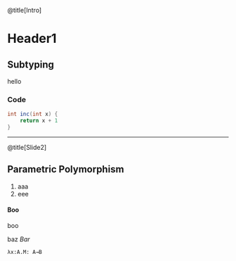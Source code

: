 @title[Intro]

# Header1

## Subtyping

hello

### Code

```java
int inc(int x) {
    return x + 1
}
```

---

@title[Slide2]

## Parametric Polymorphism

1. aaa
1. eee

#### Boo

boo

baz *Bar*

```
λx:A.M: A→B
```


